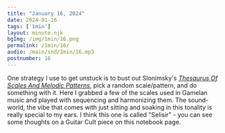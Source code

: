```yaml
---
title: "January 16, 2024"
date: 2024-01-16
tags: ['1min']
layout: minute.njk
bgImg: /img/1min/16.png
permalink: /1min/16/
audio: /main/snd/1min/16.mp3
postnumber: 16
---
```



One strategy I use to get unstuck is to bust out Slonimsky's [*Thesaurus Of Scales And Melodic Patterns*](https://archive.org/details/nicolasslonimskythesaurusofscalesandmelodicpatterns), pick a random scale/pattern, and do something with it. Here I grabbed a few of the scales used in Gamelan music and played with sequencing and harmonizing them.  The sound-world, the vibe that comes with just sitting and soaking in this tonality is really special to my ears.  I think this one is called "Selisir" - you can see some thoughts on a Guitar Cult piece on this notebook page.  




